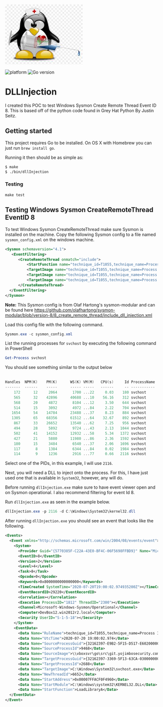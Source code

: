 ![Logo](docs/images/images.jpg)

<!-- Add badges from somewhere like: [shields.io](https://shields.io/) -->

![platform](https://img.shields.io/badge/OS-win--32%20%7C%20win--64-brightgreen)
![Go version](https://img.shields.io/badge/Go-v1.17-blue)

# DLLInjection

I created this POC to test Windows Sysmon Create Remote Thread Event ID 8. This is based off of the python code found in Grey Hat Python By Justin Seitz.

## Getting started

This project requires Go to be installed. On OS X with Homebrew you can just run `brew install go`.

Running it then should be as simple as:

```console
$ make
$ ./bin/dllInjection
```

### Testing

``make test``

## Testing Windows Sysmon CreateRemoteThread EventID 8

To test Windows Sysmon CreateRemoteThread make sure Sysmon is installed on the machine. Copy the following Sysmon config to a file named `sysmon_config.xml` on the windows machine.

```xml
<Sysmon schemaversion="4.1">
   <EventFiltering>
      <CreateRemoteThread onmatch="include">
          <StartFunction name="technique_id=T1055,technique_name=Process Injection" condition="contains">LoadLibrary</StartFunction>
          <TargetImage name="technique_id=T1055,technique_name=Process Injection" condition="is">C:\Windows\System32\rundll32.exe</TargetImage>
          <TargetImage name="technique_id=T1055,technique_name=Process Injection" condition="is">C:\Windows\System32\svchost.exe</TargetImage>
          <TargetImage name="technique_id=T1055,technique_name=Process Injection" condition="is">C:\Windows\System32\sysmon.exe</TargetImage>
      </CreateRemoteThread>
  </EventFiltering>
</Sysmon>
```

**Note:** This Sysmon config is from Olaf Hartong's sysmon-modular and can be found here https://github.com/olafhartong/sysmon-modular/blob/version-8/8_create_remote_thread/include_dll_injection.xml

Load this config file with the following command.

```powershell
Sysmon.exe -c sysmon_config.xml
```

List the running processes for `svchost` by executing the following command in PowerShell

```powerShell
Get-Process svchost
```
You should see something similar to the output below

```powershell

Handles  NPM(K)    PM(K)      WS(K) VM(M)   CPU(s)     Id ProcessName
-------  ------    -----      ----- -----   ------     -- -----------
    172      12     2064       1700 ...22     0.03    180 svchost
    565      32    42896      40688 ...10    56.16    312 svchost
    568      20     4872       8104 ...12     3.50    644 svchost
    514      15     3092       4972 ...84     2.22    704 svchost
   1654      54    14784      23488 ...37     8.23    884 svchost
   1305      65    68356      61512 ...64    32.67    892 svchost
    867      33    26652      13540 ...62     7.25    956 svchost
    494      28     5892       9724 ...43     2.13   1044 svchost
    502      41    14152      12932 ...58     5.34   1372 svchost
    427      21     5880      11980 ...86     2.36   1592 svchost
    180      15     3484       6540 ...37     2.06   1696 svchost
    117       8     1384       6344 ...84     0.02   1984 svchost
    114       9     1236       2916 ...77     0.66   2116 svchost
```

Select one of the PIDs, in this example, I will use `2116`.

Next, you will need a DLL to inject onto the process. For this, I have just used one that is available in `System32`, however, any will do. 

Before running `dllInjection.exe` make sure to have event viewer open and on Sysmon operational. I also recommend filtering for event Id 8.

Run `dllInjection.exe` as seen in the example below.

```powershell
dllInjection.exe -p 2116 -d C:\Windows\System32\kernel32.dll
```
After running `dllInjection.exe` you should see an event that looks like the following.

```xml
<Events>
  <Event xmlns="http://schemas.microsoft.com/win/2004/08/events/event">
    <System>
      <Provider Guid="{5770385F-C22A-43E0-BF4C-06F5698FFBD9}" Name="Microsoft-Windows-Sysmon"></Provider>
      <EventID>8</EventID>
      <Version>2</Version>
      <Level>4</Level>
      <Task>8</Task>
      <Opcode>0</Opcode>
      <Keywords>0x8000000000000000</Keywords>
      <TimeCreated SystemTime="2020-07-20T19:00:02.974935200Z"></TimeCreated>
      <EventRecordID>29220</EventRecordID>
      <Correlation></Correlation>
      <Execution ProcessID="1812" ThreadID="2300"></Execution>
      <Channel>Microsoft-Windows-Sysmon/Operational</Channel>
      <Computer>DevBox12.win2012r2.local</Computer>
      <Security UserID="S-1-5-18"></Security>
    </System>
    <EventData>
      <Data Name="RuleName">technique_id=T1055,technique_name=Process Injection</Data>
      <Data Name="UtcTime">2020-07-20 19:00:02.974</Data>
      <Data Name="SourceProcessGuid">{32162397-E9B2-5F15-D517-E60200000000}</Data>
      <Data Name="SourceProcessId">9468</Data>
      <Data Name="SourceImage">\\vboxsvr\go\src\git.yojimbosecurity.com\dllInjection\dllInjection.exe</Data>
      <Data Name="TargetProcessGuid">{32162397-3369-5F13-63CA-030000000000}</Data>
      <Data Name="TargetProcessId">2688</Data>
      <Data Name="TargetImage">C:\Windows\System32\svchost.exe</Data>
      <Data Name="NewThreadId">6652</Data>
      <Data Name="StartAddress">0x00007FFACF0F4960</Data>
      <Data Name="StartModule">C:\Windows\system32\KERNEL32.DLL</Data>
      <Data Name="StartFunction">LoadLibraryA</Data>
  </EventData>
</Event>
```
